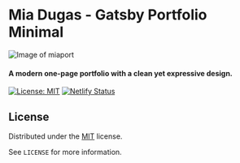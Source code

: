 # Mia Dugas - Gatsby Portfolio Minimal

![Image of miaport]()

#### A modern one-page portfolio with a clean yet expressive design.
[![License: MIT](https://img.shields.io/badge/License-MIT-blue.svg)](https://opensource.org/licenses/MIT) [![Netlify Status](https://api.netlify.com/api/v1/badges/d93dfad5-db53-49f0-ae7a-e09778ac4ab0/deploy-status)](https://app.netlify.com/sites/miacodes/deploys)




## License

Distributed under the [MIT](http://showalicense.com/?fullname=Konstantin+M%C3%BCnster&year=2019#license-mit) license. 

See ``LICENSE`` for more information.
